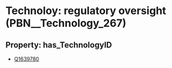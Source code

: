 # Technoloy: __regulatory oversight__ (PBN__Technology_267)

## Property: has_TechnologyID

* [Q1639780](Q1639780)

